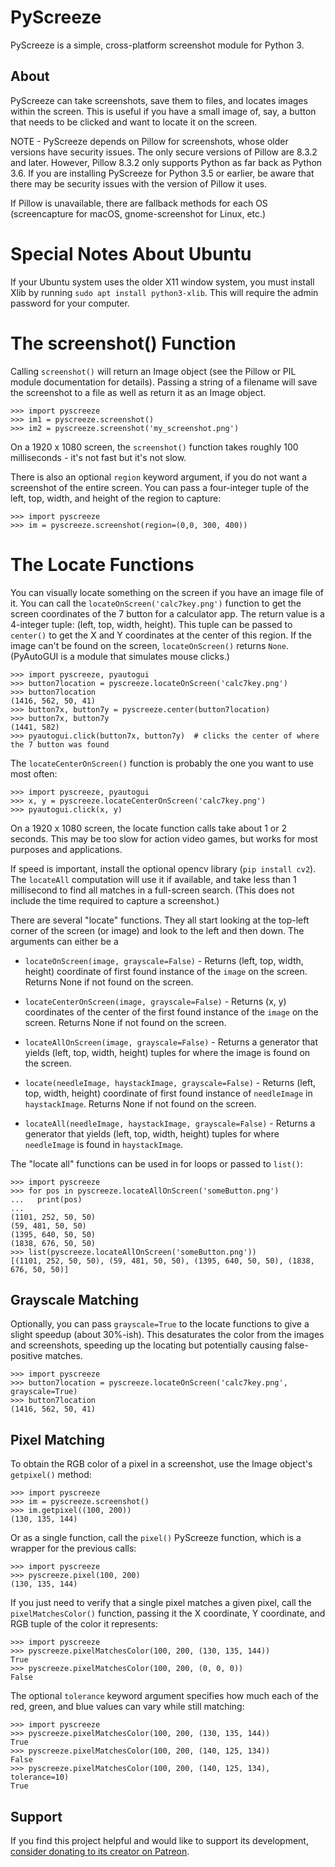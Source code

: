 PyScreeze
=========

PyScreeze is a simple, cross-platform screenshot module for Python 3.

About
-----

PyScreeze can take screenshots, save them to files, and locates images within the screen. This is useful if you have a small image of, say, a button that needs to be clicked and want to locate it on the screen.

NOTE - PyScreeze depends on Pillow for screenshots, whose older versions have security issues. The only secure versions of Pillow are 8.3.2 and later. However, Pillow 8.3.2 only supports Python as far back as Python 3.6. If you are installing PyScreeze for Python 3.5 or earlier, be aware that there may be security issues with the version of Pillow it uses.

If Pillow is unavailable, there are fallback methods for each OS (screencapture for macOS, gnome-screenshot for Linux, etc.)

Special Notes About Ubuntu
==========================

If your Ubuntu system uses the older X11 window system, you must install Xlib by running `sudo apt install python3-xlib`. This will require the admin password for your computer.

The screenshot() Function
=========================

Calling `screenshot()` will return an Image object (see the Pillow or PIL module documentation for details). Passing a string of a filename will save the screenshot to a file as well as return it as an Image object.

    >>> import pyscreeze
    >>> im1 = pyscreeze.screenshot()
    >>> im2 = pyscreeze.screenshot('my_screenshot.png')

On a 1920 x 1080 screen, the `screenshot()` function takes roughly 100 milliseconds - it's not fast but it's not slow.

There is also an optional `region` keyword argument, if you do not want a screenshot of the entire screen. You can pass a four-integer tuple of the left, top, width, and height of the region to capture:

    >>> import pyscreeze
    >>> im = pyscreeze.screenshot(region=(0,0, 300, 400))

The Locate Functions
====================

You can visually locate something on the screen if you have an image file of it. You can call the `locateOnScreen('calc7key.png')` function to get the screen coordinates of the 7 button for a calculator app. The return value is a 4-integer tuple: (left, top, width, height). This tuple can be passed to `center()` to get the X and Y coordinates at the center of this region. If the image can't be found on the screen, `locateOnScreen()` returns `None`. (PyAutoGUI is a module that simulates mouse clicks.)

    >>> import pyscreeze, pyautogui
    >>> button7location = pyscreeze.locateOnScreen('calc7key.png')
    >>> button7location
    (1416, 562, 50, 41)
    >>> button7x, button7y = pyscreeze.center(button7location)
    >>> button7x, button7y
    (1441, 582)
    >>> pyautogui.click(button7x, button7y)  # clicks the center of where the 7 button was found

The `locateCenterOnScreen()` function is probably the one you want to use most often:

    >>> import pyscreeze, pyautogui
    >>> x, y = pyscreeze.locateCenterOnScreen('calc7key.png')
    >>> pyautogui.click(x, y)

On a 1920 x 1080 screen, the locate function calls take about 1 or 2 seconds. This may be too slow for action video games, but works for most purposes and applications.

If speed is important, install the optional opencv library (`pip install cv2`). The `locateAll` computation will use it if available, and take less than 1 millisecond to find all matches in a full-screen search. (This does not include the time required to capture a screenshot.)

There are several "locate" functions. They all start looking at the top-left corner of the screen (or image) and look to the left and then down. The arguments can either be a

- `locateOnScreen(image, grayscale=False)` - Returns (left, top, width, height) coordinate of first found instance of the `image` on the screen. Returns None if not found on the screen.

- `locateCenterOnScreen(image, grayscale=False)` - Returns (x, y) coordinates of the center of the first found instance of the `image` on the screen. Returns None if not found on the screen.

- `locateAllOnScreen(image, grayscale=False)` - Returns a generator that yields (left, top, width, height) tuples for where the image is found on the screen.

- `locate(needleImage, haystackImage, grayscale=False)` - Returns (left, top, width, height) coordinate of first found instance of `needleImage` in `haystackImage`. Returns None if not found on the screen.

- `locateAll(needleImage, haystackImage, grayscale=False)` - Returns a generator that yields (left, top, width, height) tuples for where `needleImage` is found in `haystackImage`.

The "locate all" functions can be used in for loops or passed to `list()`:

    >>> import pyscreeze
    >>> for pos in pyscreeze.locateAllOnScreen('someButton.png')
    ...   print(pos)
    ...
    (1101, 252, 50, 50)
    (59, 481, 50, 50)
    (1395, 640, 50, 50)
    (1838, 676, 50, 50)
    >>> list(pyscreeze.locateAllOnScreen('someButton.png'))
    [(1101, 252, 50, 50), (59, 481, 50, 50), (1395, 640, 50, 50), (1838, 676, 50, 50)]

Grayscale Matching
------------------

Optionally, you can pass `grayscale=True` to the locate functions to give a slight speedup (about 30%-ish). This desaturates the color from the images and screenshots, speeding up the locating but potentially causing false-positive matches.

    >>> import pyscreeze
    >>> button7location = pyscreeze.locateOnScreen('calc7key.png', grayscale=True)
    >>> button7location
    (1416, 562, 50, 41)

Pixel Matching
--------------

To obtain the RGB color of a pixel in a screenshot, use the Image object's `getpixel()` method:

    >>> import pyscreeze
    >>> im = pyscreeze.screenshot()
    >>> im.getpixel((100, 200))
    (130, 135, 144)

Or as a single function, call the `pixel()` PyScreeze function, which is a wrapper for the previous calls:

    >>> import pyscreeze
    >>> pyscreeze.pixel(100, 200)
    (130, 135, 144)

If you just need to verify that a single pixel matches a given pixel, call the `pixelMatchesColor()` function, passing it the X coordinate, Y coordinate, and RGB tuple of the color it represents:

    >>> import pyscreeze
    >>> pyscreeze.pixelMatchesColor(100, 200, (130, 135, 144))
    True
    >>> pyscreeze.pixelMatchesColor(100, 200, (0, 0, 0))
    False

The optional `tolerance` keyword argument specifies how much each of the red, green, and blue values can vary while still matching:

    >>> import pyscreeze
    >>> pyscreeze.pixelMatchesColor(100, 200, (130, 135, 144))
    True
    >>> pyscreeze.pixelMatchesColor(100, 200, (140, 125, 134))
    False
    >>> pyscreeze.pixelMatchesColor(100, 200, (140, 125, 134), tolerance=10)
    True

Support
-------

If you find this project helpful and would like to support its development, [consider donating to its creator on Patreon](https://www.patreon.com/AlSweigart).
